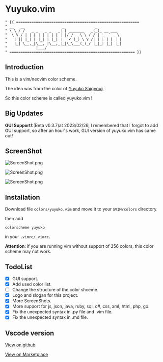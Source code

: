 # Yuyuko.vim

```vim
" {{ ========================================================
" __   __                 _              _           
" \ \ / /   _ _   _ _   _| | _______   _(_)_ __ ___  
"  \ V / | | | | | | | | | |/ / _ \ \ / / | '_ ` _ \ 
"   | || |_| | |_| | |_| |   < (_) \ V /| | | | | | |
"   |_| \__,_|\__, |\__,_|_|\_\___(_)_/ |_|_| |_| |_|
"             |___/                                  
" ========================================================= }} 
```

## Introduction

This is a vim/neovim color scheme.

The idea was from the color of [Yuyuko Saigyouji](https://en.touhouwiki.net/wiki/Yuyuko_Saigyouji).

So this color scheme is called yuyuko.vim !

## Big Updates

**GUI Support!**:(Beta v0.3.7)at 2023/02/26, I remembered that I forgot to add GUI support, so after an hour's work, GUI version of yuyuko.vim has came out!

## ScreenShot

![ScreenShot.png](https://github.com/hylwxqwq/yuyuko.vim/tree/master/ScreenShot/new1.png)

![ScreenShot.png](https://github.com/hylwxqwq/yuyuko.vim/tree/master/ScreenShot/new2.png)

![ScreenShot.png](https://github.com/hylwxqwq/yuyuko.vim/tree/master/ScreenShot/new3.png)

## Installation

Download file `colors/yuyuko.vim` and move it to your `$VIM/colors` directory.

then add 

```vim
colorscheme yuyuko
```

in your `.vimrc/_vimrc`.

**Attention**: if you are running vim without support of 256 colors, this color scheme may not work.

## TodoList

- [x] GUI support.
- [x] Add used color list.
- [ ] Change the structure of the color shceme.
- [x] Logo and slogan for this project.
- [x] More ScreenShots.
- [x] More support for js, json, java, ruby, sql, c#, css, xml, html, php, go.
- [x] Fix the unexpected syntax in .py file and .vim file.
- [x] Fix the unexpected syntax in .md file.

## Vscode version

[View on github](https://github.com/hylwxqwq/yuyuko-vim-vsc)

[View on Marketplace](https://marketplace.visualstudio.com/items?itemName=hylwxqwq.yuyuko-vim-vsc)
